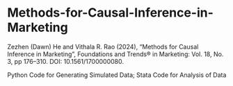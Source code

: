 # Methods-for-Causal-Inference-in-Marketing
Zezhen (Dawn) He and Vithala R. Rao (2024), “Methods for Causal Inference in Marketing”, Foundations and Trends® in Marketing: Vol. 18, No. 3, pp 176–310. DOI: 10.1561/1700000080.

Python Code for Generating Simulated Data; Stata Code for Analysis of Data
